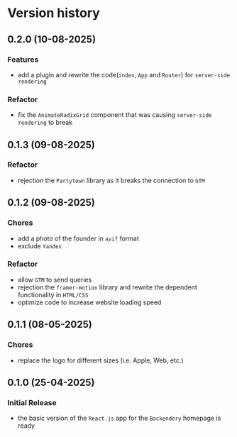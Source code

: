 # Version history

## 0.2.0 (10-08-2025)

### Features
- add a plugin and rewrite the code(`index`, `App` and `Router`) for `server-side rendering`

### Refactor
- fix the `AnimateRadixGrid` component that was causing `server-side rendering` to break

## 0.1.3 (09-08-2025)

### Refactor
- rejection the `Partytown` library as it breaks the connection to `GTM`

## 0.1.2 (09-08-2025)

### Chores
- add a photo of the founder in `avif` format
- exclude `Yandex`

### Refactor
- allow `GTM` to send queries
- rejection the `framer-motion` library and rewrite the dependent functionality in `HTML/CSS`
- optimize code to increase website loading speed

## 0.1.1 (08-05-2025)

### Chores
- replace the logo for different sizes (i.e. Apple, Web, etc.)

## 0.1.0 (25-04-2025)

### Initial Release
- the basic version of the `React.js` app for the `Backendery` homepage is ready